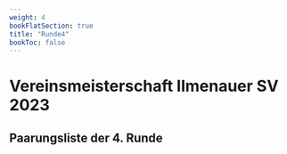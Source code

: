 ```yaml
---
weight: 4
bookFlatSection: true
title: "Runde4"
bookToc: false
---
```


# Vereinsmeisterschaft Ilmenauer SV 2023

## Paarungsliste der 4. Runde